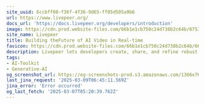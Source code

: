 ```yaml
---
site_uuid: 6ccbff08-f36f-4f36-9d65-ff05d505a9b6
url: https://www.livepeer.org/
docs_url: 'https://docs.livepeer.org/developers/introduction'
image: https://cdn.prod.website-files.com/66b1e1cb750c24d738b2c64b/67535c7c174b527cfa425281_Livepeer%20Webclip.png
site_name: Livepeer
title: Building theFuture of AI Video in Real-time
favicon: https://cdn.prod.website-files.com/66b1e1cb750c24d738b2c64b/66fda52cefec335f7053804d_favicon-32x32.png
description: Livepeer lets developers create, share, and refine robust pipelines that push the boundaries of real-time AI video—building a community where innovation thrives and new possibilities emerge.
tags:
- AI-Toolkit
- Generative-AI
og_screenshot_url: https://og-screenshots-prod.s3.amazonaws.com/1366x768/80/false/54886f57aed3774f1ed123c394a72f1e9773c840b7a97967f9d4fdfe48241cd2.jpeg
last_jina_request: '2025-03-09T06:45:11.569Z'
jina_error: 'Error occurred'
og_last_fetch: '2025-03-07T05:20:39.762Z'
---
```


